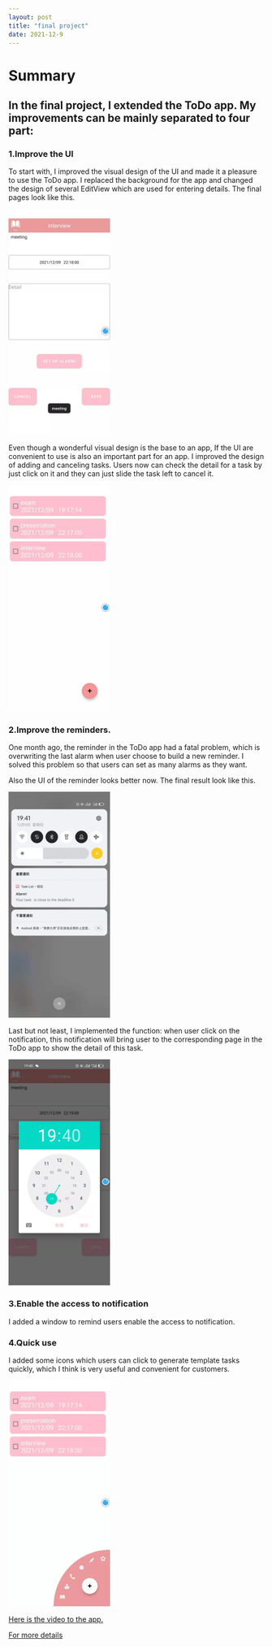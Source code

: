 ```yaml
---
layout: post
title: "final project"
date: 2021-12-9
---
```



# Summary


## In the final project, I extended the ToDo app. My improvements can be mainly separated to four part:

### 1.Improve the UI 

To start with, I improved the visual design of the UI and made it a pleasure to use the ToDo app. I replaced the background for the app and changed the design of several EditView which are used for entering details. The final pages look like this.

<img src="https://raw.githubusercontent.com/ColeFang/NeuCS5520_projects/ph-pages/images/final/detail.jpg" alt="drawing" width="200"/>

Even though a wonderful visual design is the base to an app, If the UI are convenient to use is also an important part for an app. I improved the design of adding and canceling tasks. Users now can check the detail for a task by just click on it and they can just slide the task left to cancel it. 

<img src="https://raw.githubusercontent.com/ColeFang/NeuCS5520_projects/ph-pages/images/final/list.jpg" alt="drawing" width="200"/>

### 2.Improve the reminders.

One month ago, the reminder in the ToDo app had a fatal problem, which is overwriting the last alarm when user choose to build a new reminder. I solved this problem so that users can set as many alarms as they want. 

Also the UI of the reminder looks better now. The final result look like this.

<img src="https://raw.githubusercontent.com/ColeFang/NeuCS5520_projects/ph-pages/images/final/notice.jpg" alt="drawing" width="200"/>

Last but not least, I implemented the function: when user click on the notification, this notification will bring user to the corresponding page in the ToDo app to show the detail of this task.

<img src="https://raw.githubusercontent.com/ColeFang/NeuCS5520_projects/ph-pages/images/final/alarm.jpg" alt="drawing" width="200"/>

### 3.Enable the access to notification
I added a window to remind users enable the access to notification.

### 4.Quick use  
I added some icons which users can click to generate template tasks quickly, which I think is very useful and convenient for customers.

<img src="https://raw.githubusercontent.com/ColeFang/NeuCS5520_projects/ph-pages/images/final/add.jpg" alt="drawing" width="200"/>


[Here is the video to the app.](https://github.com/ColeFang/NeuCS5520_projects/blob/ph-pages/images/final/video.mp4?raw=true4)

[For more details](https://github.com/ColeFang/cs5520projects/tree/main/TodoApp)
